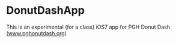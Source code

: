 DonutDashApp
============

This is an experimental (for a class) iOS7 app for PGH Donut Dash (www.pghonutdash.org)
